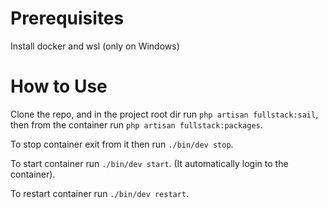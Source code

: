 # Prerequisites

Install docker and wsl (only on Windows)

# How to Use

Clone the repo, and in the project root dir run `php artisan fullstack:sail`, then from the container run `php artisan fullstack:packages`.

To stop container exit from it then run `./bin/dev stop`.

To start container run `./bin/dev start`. (It automatically login to the container).

To restart container run `./bin/dev restart`.